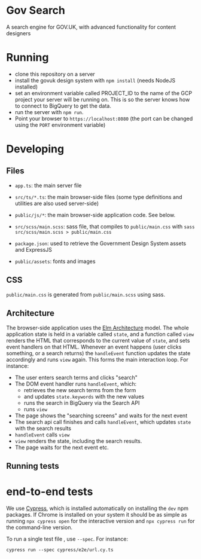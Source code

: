# Gov Search

A search engine for GOV.UK, with advanced functionality for content designers


# Running

- clone this repository on a server
- install the govuk design system with `npm install` (needs NodeJS installed)
- set an environment variable called PROJECT_ID to the name of the GCP project
  your server will be running on. This is so the server knows how to connect to
  BigQuery to get the data.
- run the server with `npm run`.
- Point your browser to `https://localhost:8080` (the port can be changed using the `PORT` environment variable)

# Developing

## Files

- `app.ts`: the main server file

- `src/ts/*.ts`: the main browser-side files (some type definitions and
  utilities are also used server-side)

- `public/js/*`:  the main browser-side application code. See below.

- `src/scss/main.scss`: sass file, that compiles to `public/main.css` with `sass
  src/scss/main.scss > public/main.css`

- `package.json`: used to retrieve the Government Design System assets and ExpressJS

- `public/assets`: fonts and images

## CSS

`public/main.css` is generated from `public/main.scss` using sass.

## Architecture

The browser-side application uses the [Elm Architecture](https://elmprogramming.com/elm-architecture-intro.html) model. The whole application state is held in a variable called `state`, and a function called `view` renders the HTML that corresponds to the current value of `state`, and sets event handlers on that HTML. Whenever an event happens (user clicks something, or a search returns) the `handleEvent` function updates the state accordingly and runs `view` again. This forms the main interaction loop. For instance:

- The user enters search terms and clicks "search"
- The DOM event handler runs `handleEvent`, which:
  - retrieves the new search terms from the form
  - and updates `state.keywords` with the new values
  - runs the search in BigQuery via the Search API
  - runs `view`
- The page shows the "searching screens" and waits for the next event
- The search api call finishes and calls `handleEvent`, which updates `state` with the search results
- `handleEvent` calls `view`
- `view` renders the state, including the search results.
- The page waits for the next event
etc.

## Running tests

# end-to-end tests

We use [Cypress](https://docs.cypress.io), which is installed automatically on installing the `dev` npm packages. If Chrome is installed on your system it should be as simple as running `npx cypress open` for the interactive version and `npx cypress run` for the command-line version.

To run a single test file , use `--spec`. For instance:

    cypress run --spec cypress/e2e/url.cy.ts

